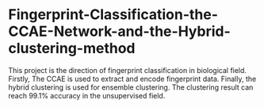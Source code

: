 # Fingerprint-Classification-the-CCAE-Network-and-the-Hybrid-clustering-method
This project is the direction of fingerprint classification in biological field. Firstly, The CCAE is used to extract and encode fingerprint data. Finally, the hybrid clustering is used for ensemble clustering. The clustering result can reach 99.1% accuracy  in the unsupervised field.
